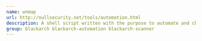```yaml
---
name: wnmap
url: http://nullsecurity.net/tools/automation.html
description: A shell script written with the purpose to automate and chain scans via nmap.
group: blackarch blackarch-automation blackarch-scanner
---
```

